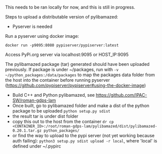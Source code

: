 This needs to be ran locally for now, and this is still in progress.

Steps to upload a distributable version of pylibamazed:
- Pyserver is needed

Run a pyserver using docker image:

`docker run -p9095:8080 pypiserver/pypiserver:latest`

Access PyPi.org server via localhost:9095 or HOST_IP:9095

The pylibamazed package (tar) generated should have been uploaded previously. 
If package is under ~/packages, run with `-v ~/python_packages:/data/packages` to map the packages data folder from the host into the container before running pyserver (https://github.com/pypiserver/pypiserver#using-the-docker-image)

- Build C++ and Python pylibamazed, see https://github.com/IPAC-SW/roman-gdps-lam
- Once built, go to pylibamazed folder and make a dist of the python package to be uploaded
    `python setup.py sdist`
- the result tar is under dist folder
- copy this out to the host from the container
`dr cp <CONTAINER_ID>:/root/roman-gdps-lam/pylibamazed/dist/pylibamazed-0.20.1.tar.gz python_packages/`
- or find the way to upload to the pypi server (not yet working because auth failing):
`python3 setup.py sdist upload -r local`, where 'local' is defined under ~/.pypirc

